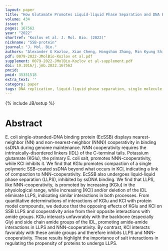 ```yaml
---
layout: paper
title: "How Glutamate Promotes Liquid-liquid Phase Separation and DNA Binding Cooperativity of E. coli SSB Protein"
volume: 434
issue: 9
pages: 167562
year: "2022"
shortref: "Kozlov et al. J. Mol. Bio. (2022)"
nickname: "SSB-protein"
journal: "J. Mol. Bio."
authors: "Alexander G Kozlov, Xian Cheng, Hongshan Zhang, Min Kyung Shinn, Elizabeth Weiland, Binh Nguyen, Irina A Shkel, Emily Zytkiewicz, Ilya J Finkelstein, M Thomas Record Jr., Timothy M. Lohman"
pdf: 0079-2022-JMolBio-Kozlov et al.pdf
supplement: 0079-2022-JMolBio-Kozlov et al-supplement.pdf
doi: 10.1016/j.jmb.2022.167562
pmcid:
pmid: 35351518
extra_text: ''
category: paper
tags: DNA replication, liquid-liquid phase separation, single molecule DNA collapse, biomolecular condensates, salt effects
---
```

{% include JB/setup %}

# Abstract
E. coli single-stranded-DNA binding protein (EcSSB) displays nearest-neighbor (NN) and non-nearest-neighbor (NNN)) cooperativity in binding ssDNA during genome maintenance. NNN cooperativity requires the intrinsically-disordered linkers (IDL) of the C-terminal tails. Potassium glutamate (KGlu), the primary E. coli salt, promotes NNN-cooperativity, while KCl inhibits it. We find that KGlu promotes compaction of a single polymeric SSB-coated ssDNA beyond what occurs in KCl, indicating a link of compaction to NNN-cooperativity. EcSSB also undergoes liquid-liquid phase separation (LLPS), inhibited by ssDNA binding. We find that LLPS, like NNN-cooperativity, is promoted by increasing [KGlu] in the physiological range, while increasing [KCl] and/or deletion of the IDL eliminate LLPS, indicating similar interactions in both processes. From quantitative determinations of interactions of KGlu and KCl with protein model compounds, we deduce that the opposing effects of KGlu and KCl on SSB LLPS and cooperativity arise from their opposite interactions with amide groups. KGlu interacts unfavorably with the backbone (especially Gly) and side chain amide groups of the IDL, promoting amide-amide interactions in LLPS and NNN-cooperativity. By contrast, KCl interacts favorably with these amide groups and therefore inhibits LLPS and NNN-cooperativity. These results highlight the importance of salt interactions in regulating the propensity of proteins to undergo LLPS.